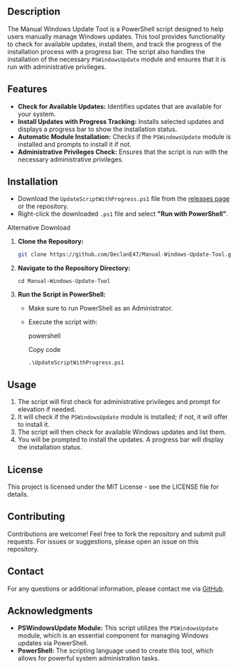 ## Description
The Manual Windows Update Tool is a PowerShell script designed to help users manually manage Windows updates. This tool provides functionality to check for available updates, install them, and track the progress of the installation process with a progress bar. The script also handles the installation of the necessary `PSWindowsUpdate` module and ensures that it is run with administrative privileges.

## Features
- **Check for Available Updates:** Identifies updates that are available for your system.
- **Install Updates with Progress Tracking:** Installs selected updates and displays a progress bar to show the installation status.
- **Automatic Module Installation:** Checks if the `PSWindowsUpdate` module is installed and prompts to install it if not.
- **Administrative Privileges Check:** Ensures that the script is run with the necessary administrative privileges.

## Installation

-   Download the `UpdateScriptWithProgress.ps1` file from the [releases page](https://github.com/DeclanE47/Manual-Windows-Update-Tool/releases) or the repository.
-   Right-click the downloaded `.ps1` file and select **"Run with PowerShell"**.

Alternative Download

1. **Clone the Repository:**
   ```bash
   git clone https://github.com/DeclanE47/Manual-Windows-Update-Tool.git `

2.  **Navigate to the Repository Directory:**

    `cd Manual-Windows-Update-Tool`

3.  **Run the Script in PowerShell:**

    -   Make sure to run PowerShell as an Administrator.
    -   Execute the script with:

        powershell

        Copy code

        `.\UpdateScriptWithProgress.ps1`

Usage
-----

1.  The script will first check for administrative privileges and prompt for elevation if needed.
2.  It will check if the `PSWindowsUpdate` module is installed; if not, it will offer to install it.
3.  The script will then check for available Windows updates and list them.
4.  You will be prompted to install the updates. A progress bar will display the installation status.

License
-------

This project is licensed under the MIT License - see the LICENSE file for details.

Contributing
------------

Contributions are welcome! Feel free to fork the repository and submit pull requests. For issues or suggestions, please open an issue on this repository.

Contact
-------

For any questions or additional information, please contact me via [GitHub](https://github.com/DeclanE47).

Acknowledgments
---------------

-   **PSWindowsUpdate Module:** This script utilizes the `PSWindowsUpdate` module, which is an essential component for managing Windows updates via PowerShell.
-   **PowerShell:** The scripting language used to create this tool, which allows for powerful system administration tasks.
